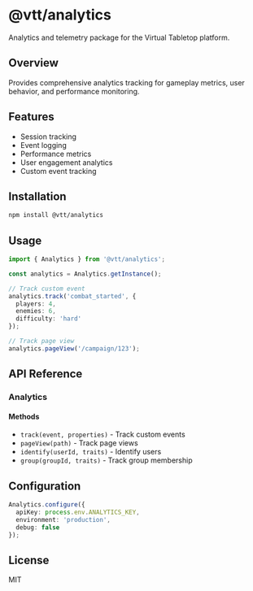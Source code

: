 # @vtt/analytics

Analytics and telemetry package for the Virtual Tabletop platform.

## Overview

Provides comprehensive analytics tracking for gameplay metrics, user behavior, and performance monitoring.

## Features

- Session tracking
- Event logging
- Performance metrics
- User engagement analytics
- Custom event tracking

## Installation

```bash
npm install @vtt/analytics
```

## Usage

```typescript
import { Analytics } from '@vtt/analytics';

const analytics = Analytics.getInstance();

// Track custom event
analytics.track('combat_started', {
  players: 4,
  enemies: 6,
  difficulty: 'hard'
});

// Track page view
analytics.pageView('/campaign/123');
```

## API Reference

### Analytics

#### Methods

- `track(event, properties)` - Track custom events
- `pageView(path)` - Track page views
- `identify(userId, traits)` - Identify users
- `group(groupId, traits)` - Track group membership

## Configuration

```typescript
Analytics.configure({
  apiKey: process.env.ANALYTICS_KEY,
  environment: 'production',
  debug: false
});
```

## License

MIT
